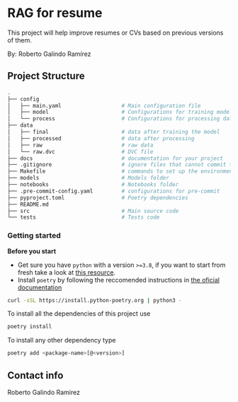 # RAG for resume

This project will help improve resumes or CVs based on previous versions of them.

By: Roberto Galindo Ramírez

## Project Structure
```bash
.
├── config                      
│   ├── main.yaml                   # Main configuration file
│   ├── model                       # Configurations for training model
│   └── process                     # Configurations for processing data
├── data            
│   ├── final                       # data after training the model
│   ├── processed                   # data after processing
│   ├── raw                         # raw data
│   └── raw.dvc                     # DVC file
├── docs                            # documentation for your project
├── .gitignore                      # ignore files that cannot commit to Git
├── Makefile                        # commands to set up the environment
├── models                          # Models folder
├── notebooks                       # Notebooks folder
├── .pre-commit-config.yaml         # configurations for pre-commit
├── pyproject.toml                  # Poetry dependencies
├── README.md                       
├── src                             # Main source code
└── tests                           # Tests code
```

### Getting started

**Before you start**

- Get sure you have `python` with a version `>=3.8`, if you want to start from fresh take a look at [this resource](https://wiki.python.org/moin/BeginnersGuide/Download).
- Install `poetry` by following the reccomended instructions in [the oficial documentation](https://python-poetry.org/docs/#installation)

```bash
curl -sSL https://install.python-poetry.org | python3 -
```

To install all the dependencies of this project use

```bash
poetry install
```

To install any other dependency type

```bash
poetry add <package-name>[@<version>]
```



## Contact info

Roberto Galindo Ramírez